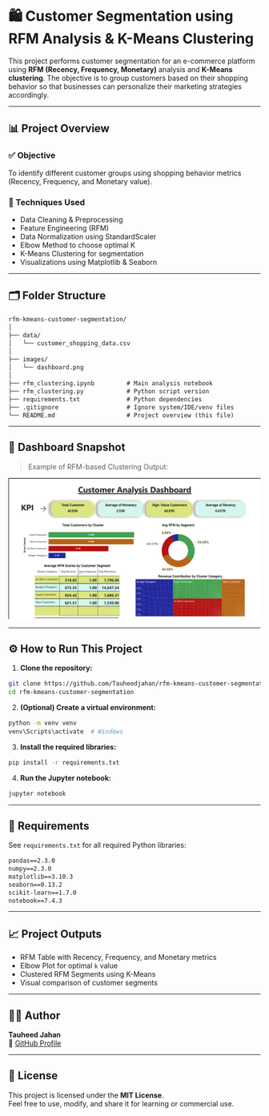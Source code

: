 
# 🛍️ Customer Segmentation using RFM Analysis & K-Means Clustering

This project performs customer segmentation for an e-commerce platform using **RFM (Recency, Frequency, Monetary)** analysis and **K-Means clustering**. The objective is to group customers based on their shopping behavior so that businesses can personalize their marketing strategies accordingly.

---

## 📊 Project Overview

### ✅ Objective
To identify different customer groups using shopping behavior metrics (Recency, Frequency, and Monetary value).

### 🧠 Techniques Used
- Data Cleaning & Preprocessing
- Feature Engineering (RFM)
- Data Normalization using StandardScaler
- Elbow Method to choose optimal K
- K-Means Clustering for segmentation
- Visualizations using Matplotlib & Seaborn

---

## 🗂️ Folder Structure

```
rfm-kmeans-customer-segmentation/
│
├── data/
│   └── customer_shopping_data.csv
│
├── images/
│   └── dashboard.png
│
├── rfm_clustering.ipynb         # Main analysis notebook
├── rfm_clustering.py            # Python script version
├── requirements.txt             # Python dependencies
├── .gitignore                   # Ignore system/IDE/venv files
└── README.md                    # Project overview (this file)
```

---

## 📸 Dashboard Snapshot

> Example of RFM-based Clustering Output:

![Customer Segmentation Dashboard](images/Dashboard.png)

---

## ⚙️ How to Run This Project

1. **Clone the repository:**

```bash
git clone https://github.com/Tauheedjahan/rfm-kmeans-customer-segmentation.git
cd rfm-kmeans-customer-segmentation
```

2. **(Optional) Create a virtual environment:**

```bash
python -m venv venv
venv\Scripts\activate  # Windows
```

3. **Install the required libraries:**

```bash
pip install -r requirements.txt
```

4. **Run the Jupyter notebook:**

```bash
jupyter notebook
```

---

## 📝 Requirements

See `requirements.txt` for all required Python libraries:

```
pandas==2.3.0
numpy==2.3.0
matplotlib==3.10.3
seaborn==0.13.2
scikit-learn==1.7.0
notebook==7.4.3
```

---

## 📈 Project Outputs

- RFM Table with Recency, Frequency, and Monetary metrics
- Elbow Plot for optimal `k` value
- Clustered RFM Segments using K-Means
- Visual comparison of customer segments

---

## 👩‍💻 Author

**Tauheed Jahan**  
🔗 [GitHub Profile](https://github.com/Tauheedjahan)

---

## 📄 License

This project is licensed under the **MIT License**.  
Feel free to use, modify, and share it for learning or commercial use.
